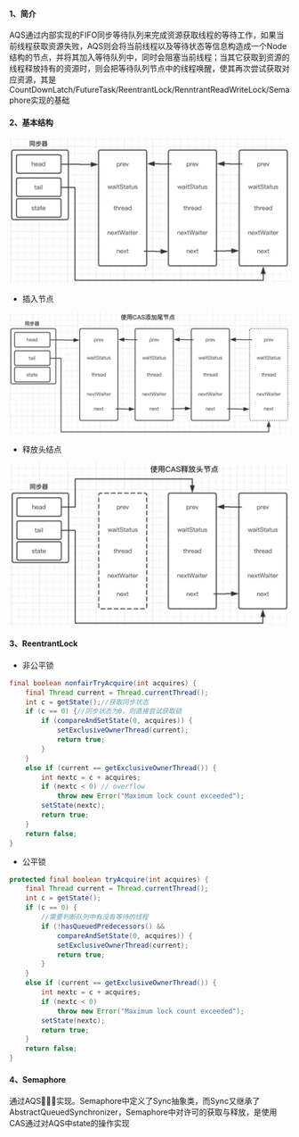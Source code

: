#### 1、简介
AQS通过内部实现的FIFO同步等待队列来完成资源获取线程的等待工作，如果当前线程获取资源失败，AQS则会将当前线程以及等待状态等信息构造成一个Node结构的节点，并将其加入等待队列中，同时会阻塞当前线程；当其它获取到资源的线程释放持有的资源时，则会把等待队列节点中的线程唤醒，使其再次尝试获取对应资源，其是CountDownLatch/FutureTask/ReentrantLock/RenntrantReadWriteLock/Semaphore实现的基础
#### 2、基本结构
![](images/aqs.jpg)
- 插入节点

![](images/aqs2.jpg)
- 释放头结点

![](images/aqs3.jpg)

#### 3、ReentrantLock
- 非公平锁
```Java
final boolean nonfairTryAcquire(int acquires) {
    final Thread current = Thread.currentThread();
    int c = getState();//获取同步状态
    if (c == 0) {//同步状态为0，则直接尝试获取锁
        if (compareAndSetState(0, acquires)) {
            setExclusiveOwnerThread(current);
            return true;
        }
    }
    else if (current == getExclusiveOwnerThread()) {
        int nextc = c + acquires;
        if (nextc < 0) // overflow
            throw new Error("Maximum lock count exceeded");
        setState(nextc);
        return true;
    }
    return false;
}
```
- 公平锁
```Java
protected final boolean tryAcquire(int acquires) {
    final Thread current = Thread.currentThread();
    int c = getState();
    if (c == 0) {
        //需要判断队列中有没有等待的线程
        if (!hasQueuedPredecessors() &&
            compareAndSetState(0, acquires)) {
            setExclusiveOwnerThread(current);
            return true;
        }
    }
    else if (current == getExclusiveOwnerThread()) {
        int nextc = c + acquires;
        if (nextc < 0)
            throw new Error("Maximum lock count exceeded");
        setState(nextc);
        return true;
    }
    return false;
}
```

#### 4、Semaphore
通过AQS实现。Semaphore中定义了Sync抽象类，而Sync又继承了AbstractQueuedSynchronizer，Semaphore中对许可的获取与释放，是使用CAS通过对AQS中state的操作实现
